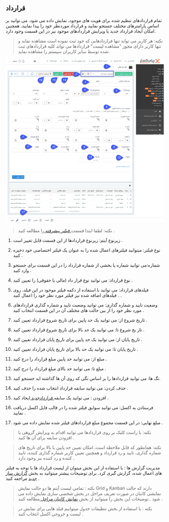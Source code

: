 ## قرارداد


تمام قراردادهای تنظیم شده برای هویت های موجود، نمایش داده می شود. می توانید بر اساس پارامترهای مختلف جستجو نمایید و قرارداد موردنظر خود را پیدا نمایید. همچنین امکان ایجاد قرارداد جدید یا ویرایش قراردادهای موجود نیز در این قسمت وجود دارد.

> نکته: هر کاربر می تواند تنها قراردادهایی که خود ثبت نموده است مشاهده نماید و تنها کاربر دارای مجوز "مشاهده لیست" قراردادها می تواند کلیه قراردادهای ثبت شده توسط سایر کاربران سیستم را مشاهده نماید.

![](ghardad11%20-%20Copy.png)


> نکته: لطفا ابتدا قسمت[  فیلتر پیشرفته ](https://github.com/1stco/PayamGostarDocs/blob/master/help%202.5.4/Customer-relationship-management/Advanced-filter/Advanced-filter.md) را مطالعه کنید .  


1. زیرنوع آیتم: زیرنوع قراردادها از این قسمت قابل تغییر است .

2. نوع فیلتر: میتوانید فیلترهای اعمال شده را به عنوان یک فیلتر اختصاصی خود ذخیره کنید .

3. شماره:می توانید شماره یا بخشی از شماره قرارداد را در این قسمت برای جستجو وارد کنید .

4.  نوع قرارداد: می توانید نوع قرار داد (مالی یا حقوقی) را تعیین کنید .

5. فیلدهای قرارداد: می توانید با استفاده از دکمه فیلتر موجود در این فیلد،  روی فیلدهای اضافه شده نیز فیلتر مورد نظر خود را اعمال کنید . .

6.  وضعیت تایید و شماره گذاری: می توانید وضعیت تایید و شماره گذاری قراردادهای مورد نظر خود را از بین حالت های مختلف آن در این قسمت انتخاب کنید .

7. تاریخ شروع از:  می توانید یک حد پایین برای تاریخ شروع قرارداد تعیین کنید .

8. تار یخ شروع تا: می توانید یک حد  بالا برای تاریخ شروع قرارداد تعیین کنید .

9. تاریخ پایان از: می توانید یک حد پایین برای تاریخ پایان قرارداد تعیین کنید .

10. تاریخ پایان تا:  می توانید یک حد بالا برای تاریخ پایان قرارداد تعیین کنید .

11. مبلغ از: می توانید حد پایین مبلغ قرارداد را درج کنید .

12. مبلغ تا:  می توانید حد بالای مبلغ قرارداد را درج کنید .

13. تگ ها: می توانید قراردادها را بر اساس تگی که روی آن ها گذاشته اید جستجو کنید.

14. حذف کردن: می توانید سابقه قرارداد انتخاب شده را حذف کنید .

15. افزودن : می توانید یک سابقه[ قراردادجدید ](https://github.com/1stco/PayamGostarDocs/blob/master/help%202.5.4/Integrated-bank/Database/Records/New-contract/New-contract.md)ایجاد کنید .

16. فرستادن به اکسل: می توانید سوابق فیلتر شده را در قالب فایل اکسل دریافت نمایید .

17. مبلغ نهایی: در این قسمت مجموع مبلغ قراردادهای فیلتر شده نمایش داده می شود .

> نکته: با راست کلیک بر روی قراردادها می توانید اقدام به ویرایش گروهی یا افزودن سابقه برای آن ها کنید .


> نکته: همانطور که قابل ملاحظه است، امکان تعیین حد پایین یا بالا برای تاریخ های شماره گذاری، تایید و رد قرارداد و همچنین تعیین کاربر شماره گذاری کننده، تایید کننده و رد کننده نیز وجود دارد .


مدیریت گزارش ها :  با استفاده از این بخش میتوان از لیست قرارداد ها با توجه به فیلتر های اعمال شده، گزارش گیری کرد. برای توضیحات بیشتر میتوانید به بخش [گزارش ساز جدید](https://github.com/1stco/PayamGostarDocs/blob/master/help%202.5.4/Management-and-reports/Report-Builder/Report-Builder.md) مراجعه کنید .

> نکته : تمامی لیست آیتم ها دو حالت نمایش Grid و Kanban دارند که حالت نمایشی کانبان در صورت تعریف مراحل در بخش شخصی سازی نمایش داده می شود ..توضیحات این بخش را میتوانید از  بخش [نمایش کانبان مراحل ](https://github.com/1stco/PayamGostarDocs/blob/master/help%202.5.4/Integrated-bank/Database/Records/leveling/leveling.md)مطالعه کنید .

> نکته :  با استفاده از بخش تنظیمات جدول میتوانیم فیلد هایی برای نمایش در لیست و خروجی اکسل انتخاب کنید .


